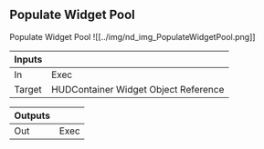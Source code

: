 ## Populate Widget Pool
Populate Widget Pool
![[../img/nd_img_PopulateWidgetPool.png]]

|Inputs||
|--|--|
| In | Exec |
| Target | HUDContainer Widget Object Reference |

|Outputs||
|--|--|
| Out | Exec |
